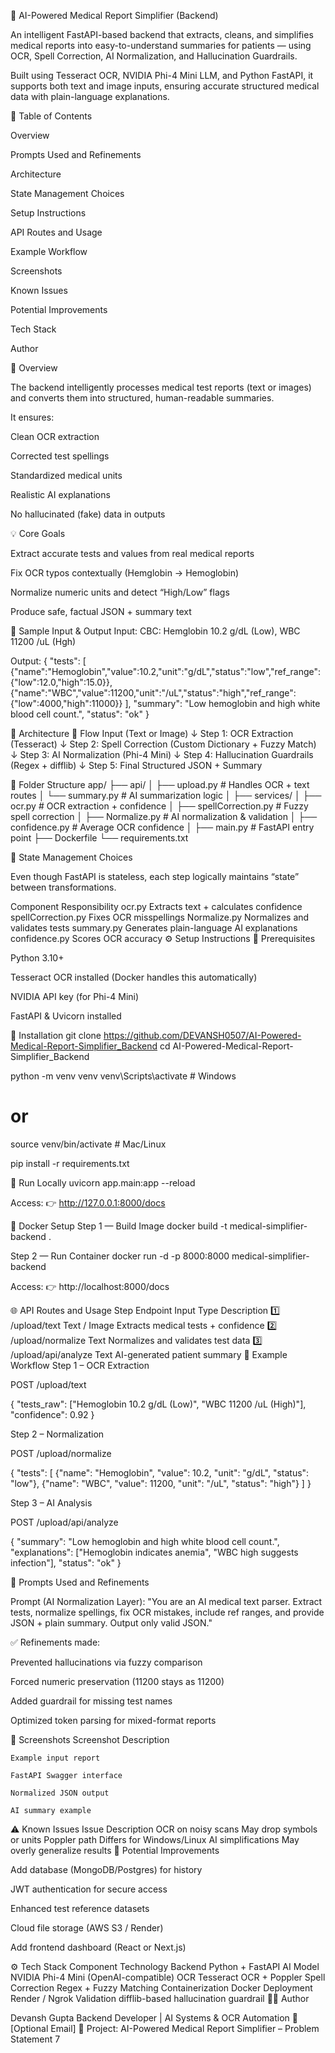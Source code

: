 🧠 AI-Powered Medical Report Simplifier (Backend)

An intelligent FastAPI-based backend that extracts, cleans, and simplifies medical reports into easy-to-understand summaries for patients — using OCR, Spell Correction, AI Normalization, and Hallucination Guardrails.

Built using Tesseract OCR, NVIDIA Phi-4 Mini LLM, and Python FastAPI, it supports both text and image inputs, ensuring accurate structured medical data with plain-language explanations.

📖 Table of Contents

Overview

Prompts Used and Refinements

Architecture

State Management Choices

Setup Instructions

API Routes and Usage

Example Workflow

Screenshots

Known Issues

Potential Improvements

Tech Stack

Author

🧠 Overview

The backend intelligently processes medical test reports (text or images) and converts them into structured, human-readable summaries.

It ensures:

Clean OCR extraction

Corrected test spellings

Standardized medical units

Realistic AI explanations

No hallucinated (fake) data in outputs

💡 Core Goals

Extract accurate tests and values from real medical reports

Fix OCR typos contextually (Hemglobin → Hemoglobin)

Normalize numeric units and detect “High/Low” flags

Produce safe, factual JSON + summary text

🧾 Sample Input & Output
Input:
CBC: Hemglobin 10.2 g/dL (Low), WBC 11200 /uL (Hgh)

Output:
{
 "tests": [
  {"name":"Hemoglobin","value":10.2,"unit":"g/dL","status":"low","ref_range":{"low":12.0,"high":15.0}},
  {"name":"WBC","value":11200,"unit":"/uL","status":"high","ref_range":{"low":4000,"high":11000}}
 ],
 "summary": "Low hemoglobin and high white blood cell count.",
 "status": "ok"
}

🧱 Architecture
🧩 Flow
Input (Text or Image)
        ↓
Step 1: OCR Extraction (Tesseract)
        ↓
Step 2: Spell Correction (Custom Dictionary + Fuzzy Match)
        ↓
Step 3: AI Normalization (Phi-4 Mini)
        ↓
Step 4: Hallucination Guardrails (Regex + difflib)
        ↓
Step 5: Final Structured JSON + Summary

📂 Folder Structure
app/
├── api/
│   ├── upload.py          # Handles OCR + text routes
│   └── summary.py         # AI summarization logic
│
├── services/
│   ├── ocr.py             # OCR extraction + confidence
│   ├── spellCorrection.py # Fuzzy spell correction
│   ├── Normalize.py       # AI normalization & validation
│   ├── confidence.py      # Average OCR confidence
│
├── main.py                # FastAPI entry point
├── Dockerfile
└── requirements.txt

🧩 State Management Choices

Even though FastAPI is stateless, each step logically maintains “state” between transformations.

Component	Responsibility
ocr.py	Extracts text + calculates confidence
spellCorrection.py	Fixes OCR misspellings
Normalize.py	Normalizes and validates tests
summary.py	Generates plain-language AI explanations
confidence.py	Scores OCR accuracy
⚙️ Setup Instructions
🧩 Prerequisites

Python 3.10+

Tesseract OCR installed (Docker handles this automatically)

NVIDIA API key (for Phi-4 Mini)

FastAPI & Uvicorn installed

🧩 Installation
git clone https://github.com/DEVANSH0507/AI-Powered-Medical-Report-Simplifier_Backend
cd AI-Powered-Medical-Report-Simplifier_Backend

python -m venv venv
venv\Scripts\activate     # Windows
# or
source venv/bin/activate  # Mac/Linux

pip install -r requirements.txt

🧩 Run Locally
uvicorn app.main:app --reload


Access: 👉 http://127.0.0.1:8000/docs

🐳 Docker Setup
Step 1 — Build Image
docker build -t medical-simplifier-backend .

Step 2 — Run Container
docker run -d -p 8000:8000 medical-simplifier-backend


Access: 👉 http://localhost:8000/docs

🌐 API Routes and Usage
Step	Endpoint	Input Type	Description
1️⃣	/upload/text	Text / Image	Extracts medical tests + confidence
2️⃣	/upload/normalize	Text	Normalizes and validates test data
3️⃣	/upload/api/analyze	Text	AI-generated patient summary
🧪 Example Workflow
Step 1 – OCR Extraction

POST /upload/text

{
  "tests_raw": ["Hemoglobin 10.2 g/dL (Low)", "WBC 11200 /uL (High)"],
  "confidence": 0.92
}

Step 2 – Normalization

POST /upload/normalize

{
  "tests": [
    {"name": "Hemoglobin", "value": 10.2, "unit": "g/dL", "status": "low"},
    {"name": "WBC", "value": 11200, "unit": "/uL", "status": "high"}
  ]
}

Step 3 – AI Analysis

POST /upload/api/analyze

{
  "summary": "Low hemoglobin and high white blood cell count.",
  "explanations": ["Hemoglobin indicates anemia", "WBC high suggests infection"],
  "status": "ok"
}

🧩 Prompts Used and Refinements

Prompt (AI Normalization Layer):
"You are an AI medical text parser. Extract tests, normalize spellings, fix OCR mistakes, include ref ranges, and provide JSON + plain summary. Output only valid JSON."

✅ Refinements made:

Prevented hallucinations via fuzzy comparison

Forced numeric preservation (11200 stays as 11200)

Added guardrail for missing test names

Optimized token parsing for mixed-format reports

📸 Screenshots
Screenshot	Description

	Example input report

	FastAPI Swagger interface

	Normalized JSON output

	AI summary example
⚠️ Known Issues
Issue	Description
OCR on noisy scans	May drop symbols or units
Poppler path	Differs for Windows/Linux
AI simplifications	May overly generalize results
🔮 Potential Improvements

Add database (MongoDB/Postgres) for history

JWT authentication for secure access

Enhanced test reference datasets

Cloud file storage (AWS S3 / Render)

Add frontend dashboard (React or Next.js)

⚙️ Tech Stack
Component	Technology
Backend	Python + FastAPI
AI Model	NVIDIA Phi-4 Mini (OpenAI-compatible)
OCR	Tesseract OCR + Poppler
Spell Correction	Regex + Fuzzy Matching
Containerization	Docker
Deployment	Render / Ngrok
Validation	difflib-based hallucination guardrail
👨‍💻 Author

Devansh Gupta
Backend Developer | AI Systems & OCR Automation
📧 [Optional Email]
🧩 Project: AI-Powered Medical Report Simplifier – Problem Statement 7
